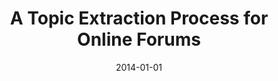 ---
title: "A Topic Extraction Process for Online Forums"
authors: "Nunes, Bernardo Pereira; Caraballo, Alexander Arturo Mera; Kawase, Ricardo; Fetahu, Besnik; Casanova, Marco A.; de Campos, Gilda Helena Bernardino"
collection: publications
permalink: /publication/2014-DBLP_conf_icalt_NunesCKFCC14
date: 2014-01-01
venue: "IEEE 14th International Conference on Advanced Learning Technologies, ICALT 2014, Athens, Greece, July 7-10, 2014"
---